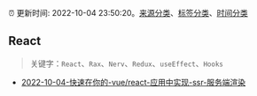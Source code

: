 :alarm_clock: 更新时间: 2022-10-04 23:50:20。[来源分类](../README.md)、[标签分类](../TAGS.md)、[时间分类](../TIMELINE.md)

## React


> 关键字：`React`、`Rax`、`Nerv`、`Redux`、`useEffect`、`Hooks`



- [2022-10-04-快速在你的-vue/react-应用中实现-ssr-服务端渲染](https://toutiao.io/k/nuz8xsi) 